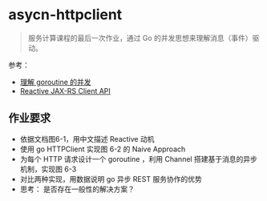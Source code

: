 # asycn-httpclient

> 服务计算课程的最后一次作业，通过 Go 的并发思想来理解消息（事件）驱动。

参考：
  + [理解 goroutine 的并发](http://blog.csdn.net/pmlpml/article/details/78850661)
  + [Reactive JAX-RS Client API](https://jersey.github.io/documentation/latest/rx-client.html)


## 作业要求

  + 依据文档图6-1，用中文描述 Reactive 动机
  + 使用 go HTTPClient 实现图 6-2 的 Naive Approach
  + 为每个 HTTP 请求设计一个 goroutine ，利用 Channel 搭建基于消息的异步机制，实现图 6-3
  + 对比两种实现，用数据说明 go 异步 REST 服务协作的优势
  + 思考： 是否存在一般性的解决方案？

